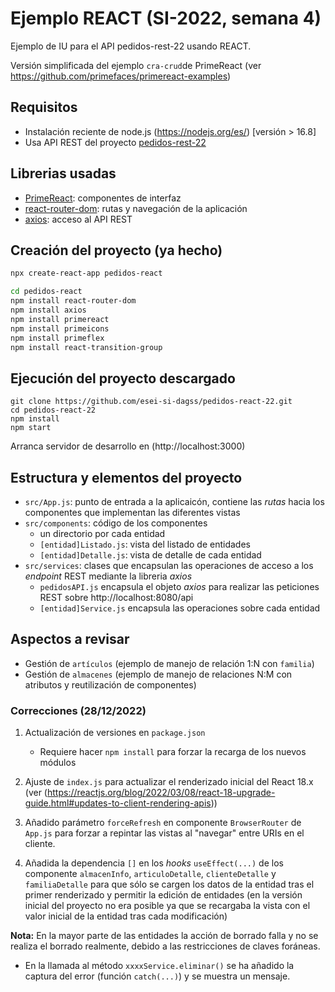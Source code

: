 # Ejemplo REACT (SI-2022, semana 4)

Ejemplo de IU para el API pedidos-rest-22 usando REACT.

Versión simplificada del ejemplo `cra-crud`de PrimeReact (ver https://github.com/primefaces/primereact-examples)

## Requisitos

* Instalación reciente de node.js (https://nodejs.org/es/) [versión > 16.8]
* Usa API REST del proyecto [pedidos-rest-22](https://github.com/esei-si-dagss/pedidos-rest-22)

## Librerias usadas

* [PrimeReact](https://www.primefaces.org/primereact/): componentes de interfaz
* [react-router-dom](https://reactrouter.com/): rutas y navegación de la aplicación
* [axios](https://axios-http.com/): acceso al API REST

## Creación del proyecto (ya hecho)

```sh
npx create-react-app pedidos-react

cd pedidos-react
npm install react-router-dom
npm install axios
npm install primereact
npm install primeicons
npm install primeflex
npm install react-transition-group
```


## Ejecución del proyecto descargado

```
git clone https://github.com/esei-si-dagss/pedidos-react-22.git
cd pedidos-react-22
npm install
npm start
```

Arranca servidor de desarrollo en (http://localhost:3000)

## Estructura y elementos del proyecto

* `src/App.js`: punto de entrada a la aplicaicón, contiene las _rutas_ hacia los componentes que implementan las diferentes vistas
* `src/components`: código de los componentes
  * un directorio por cada entidad
  * `[entidad]Listado.js`: vista del listado de entidades 
  * `[entidad]Detalle.js`: vista de detalle de cada entidad
* `src/services`: clases que encapsulan las operaciones de acceso a los _endpoint_ REST mediante la libreria _axios_ 
  * `pedidosAPI.js` encapsula el objeto _axios_ para realizar las peticiones REST sobre http://localhost:8080/api
  *  `[entidad]Service.js` encapsula las operaciones sobre cada entidad

## Aspectos a revisar
* Gestión de `artículos` (ejemplo de manejo de relación 1:N con `familia`)
* Gestión de `almacenes` (ejemplo de manejo de relaciones N:M con atributos y reutilización de componentes)

### Correcciones (28/12/2022)

1. Actualización de versiones en  `package.json`
   * Requiere hacer `npm install` para forzar la recarga de los nuevos módulos

2. Ajuste de `index.js` para actualizar el renderizado inicial del React 18.x (ver (https://reactjs.org/blog/2022/03/08/react-18-upgrade-guide.html#updates-to-client-rendering-apis))

3. Añadido parámetro `forceRefresh` en componente `BrowserRouter` de `App.js` para forzar a repintar las vistas al "navegar" entre URIs en el cliente.

4. Añadida la dependencia `[]` en los _hooks_ `useEffect(...)` de los componente `almacenInfo`, `articuloDetalle`, `clienteDetalle` y `familiaDetalle` para que sólo se cargen los datos de la entidad tras el primer renderizado y permitir la edición de entidades (en la versión inicial del proyecto no era posible ya que se recargaba la vista con el valor inicial de la entidad tras cada modificación)

**Nota:** En la mayor parte de las entidades la acción de borrado falla y no se realiza el borrado realmente, debido a las restricciones de claves foráneas.
* En la llamada al método `xxxxService.eliminar()` se ha añadido la captura del error (función `catch(...)`) y se muestra un mensaje.